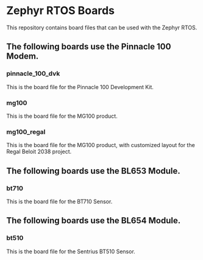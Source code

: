# Zephyr RTOS Boards

This repository contains board files that can be used with the Zephyr RTOS.

## The following boards use the Pinnacle 100 Modem.

### pinnacle_100_dvk

This is the board file for the Pinnacle 100 Development Kit.

### mg100

This is the board file for the MG100 product.

### mg100_regal

This is the board file for the MG100 product, with customized layout for the Regal Beloit 2038 project.

## The following boards use the BL653 Module.

### bt710

This is the board file for the BT710 Sensor.

## The following boards use the BL654 Module.

### bt510

This is the board file for the Sentrius BT510 Sensor.
